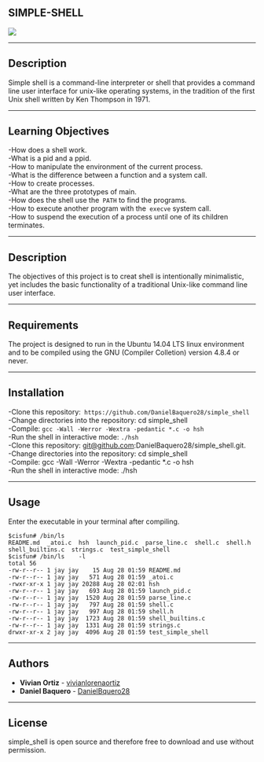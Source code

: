 SIMPLE-SHELL
---------------

<img src = "https://d2z6c3c3r6k4bx.cloudfront.net/uploads/event/logo/1061432/a991d937097e8176adf1ea7196beb80f.png">

----------------
Description
-------------
Simple shell is a command-line interpreter or shell that provides a command line user interface for unix-like operating systems, in the tradition of the first Unix shell written by Ken Thompson in 1971.

--------------
Learning Objectives
--------------
-How does a shell work.<br>
-What is a pid and a ppid.<br>
-How to manipulate the environment of the current process.<br>
-What is the difference between a function and a system call.<br>
-How to create processes.<br>
-What are the three prototypes of main.<br>
-How does the shell use the``` PATH``` to find the programs.<br>
-How to execute another program with the``` execve``` system call.<br>
-How to suspend the execution of a process until one of its children terminates.<br>

--------------
Description
-------------
The objectives of this project is to creat shell is intentionally minimalistic, yet includes the basic functionality of a traditional Unix-like command line user interface. 

-------------
Requirements
--------------------------------
The project is designed to run in the Ubuntu 14.04 LTS linux environment and to be compiled using the GNU (Compiler Colletion) version 4.8.4 or never.

---------------
Installation
---------------------

-Clone this repository:``` https://github.com/DanielBaquero28/simple_shell```<br>
-Change directories into the repository: cd simple_shell<br>
-Compile: ```gcc -Wall -Werror -Wextra -pedantic *.c -o hsh```<br>
-Run the shell in interactive mode: ```./hsh```<br>
-Clone this repository: git@github.com:DanielBaquero28/simple_shell.git.<br>
-Change directories into the repository: cd simple_shell<br>
-Compile: gcc -Wall -Werror -Wextra -pedantic *.c -o hsh<br>
-Run the shell in interactive mode: ./hsh<br>

----------------
Usage
---------------
Enter the executable in your terminal after compiling.
```
$cisfun# /bin/ls
README.md  _atoi.c  hsh  launch_pid.c  parse_line.c  shell.c  shell.h  shell_builtins.c  strings.c  test_simple_shell
$cisfun# /bin/ls	-l
total 56
-rw-r--r-- 1 jay jay    15 Aug 28 01:59 README.md
-rw-r--r-- 1 jay jay   571 Aug 28 01:59 _atoi.c
-rwxr-xr-x 1 jay jay 20288 Aug 28 02:01 hsh
-rw-r--r-- 1 jay jay   693 Aug 28 01:59 launch_pid.c
-rw-r--r-- 1 jay jay  1520 Aug 28 01:59 parse_line.c
-rw-r--r-- 1 jay jay   797 Aug 28 01:59 shell.c
-rw-r--r-- 1 jay jay   997 Aug 28 01:59 shell.h
-rw-r--r-- 1 jay jay  1723 Aug 28 01:59 shell_builtins.c
-rw-r--r-- 1 jay jay  1331 Aug 28 01:59 strings.c
drwxr-xr-x 2 jay jay  4096 Aug 28 01:59 test_simple_shell
```

----------------
Authors
---------------

* **Vivian Ortiz** - [vivianlorenaortiz](https://github.com/vivianlorenaortiz)
* **Daniel Baquero** - [DanielBquero28](https://github.com/DanielBaquero28)

--------------
License
-------------
simple_shell is open source and therefore free to download and use without permission.